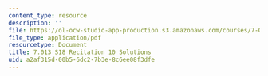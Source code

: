 ```yaml
---
content_type: resource
description: ''
file: https://ol-ocw-studio-app-production.s3.amazonaws.com/courses/7-013-introductory-biology-spring-2018/a2af315d00b56dc27b3e8c6ee08f3dfe_MIT7_013s18R10S.pdf
file_type: application/pdf
resourcetype: Document
title: 7.013 S18 Recitation 10 Solutions
uid: a2af315d-00b5-6dc2-7b3e-8c6ee08f3dfe
---
```

